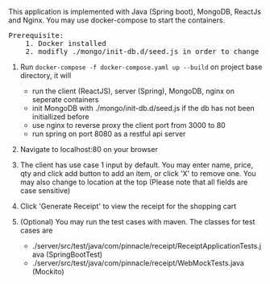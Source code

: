 This application is implemented with Java (Spring boot), MongoDB, ReactJs and Nginx.
You may use docker-compose to start the containers.

<pre>
Prerequisite: 
    1. Docker installed
    2. modifly ./mongo/init-db.d/seed.js in order to change the default data in mongo db
</pre>

1. Run <code>docker-compose -f docker-compose.yaml up --build</code> on project base directory, it will
    - run the client (ReactJS), server (Spring), MongoDB, nginx on seperate containers
    - init MongoDB with ./mongo/init-db.d/seed.js if the db has not been initiallized before
    - use nginx to reverse proxy the client port from 3000 to 80
    - run spring on port 8080 as a restful api server

2. Navigate to localhost:80 on your browser

3. The client has use case 1 input by default. You may enter name, price, qty and click add button to add an item, or click 'X' to remove one. You may also change to location at the top (Please note that all fields are case sensitive)

4. Click 'Generate Receipt' to view the receipt for the shopping cart

5. (Optional) You may run the test cases with maven. The classes for test cases are
    - ./server/src/test/java/com/pinnacle/receipt/ReceiptApplicationTests.java (SpringBootTest)
    - ./server/src/test/java/com/pinnacle/receipt/WebMockTests.java (Mockito)